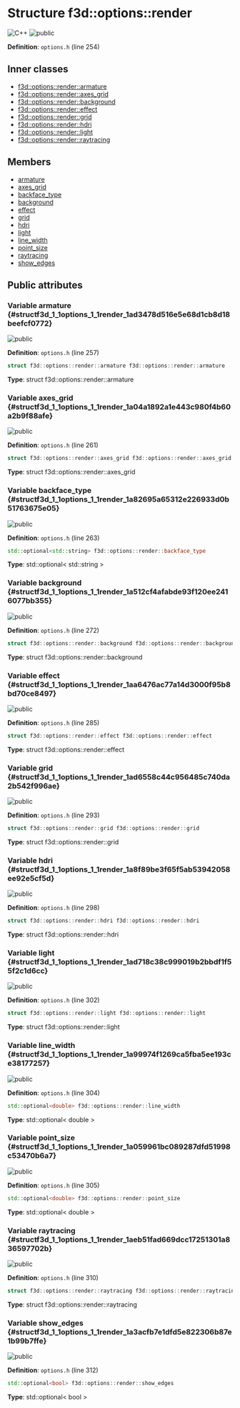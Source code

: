 # Structure f3d::options::render

![][C++]
![][public]

**Definition**: `options.h` (line 254)





## Inner classes

* [f3d::options::render::armature](structf3d_1_1options_1_1render_1_1armature.md)
* [f3d::options::render::axes\_grid](structf3d_1_1options_1_1render_1_1axes__grid.md)
* [f3d::options::render::background](structf3d_1_1options_1_1render_1_1background.md)
* [f3d::options::render::effect](structf3d_1_1options_1_1render_1_1effect.md)
* [f3d::options::render::grid](structf3d_1_1options_1_1render_1_1grid.md)
* [f3d::options::render::hdri](structf3d_1_1options_1_1render_1_1hdri.md)
* [f3d::options::render::light](structf3d_1_1options_1_1render_1_1light.md)
* [f3d::options::render::raytracing](structf3d_1_1options_1_1render_1_1raytracing.md)

## Members

* [armature](structf3d_1_1options_1_1render.md#structf3d_1_1options_1_1render_1ad3478d516e5e68d1cb8d18beefcf0772)
* [axes\_grid](structf3d_1_1options_1_1render.md#structf3d_1_1options_1_1render_1a04a1892a1e443c980f4b60a2b9f88afe)
* [backface\_type](structf3d_1_1options_1_1render.md#structf3d_1_1options_1_1render_1a82695a65312e226933d0b51763675e05)
* [background](structf3d_1_1options_1_1render.md#structf3d_1_1options_1_1render_1a512cf4afabde93f120ee2416077bb355)
* [effect](structf3d_1_1options_1_1render.md#structf3d_1_1options_1_1render_1aa6476ac77a14d3000f95b8bd70ce8497)
* [grid](structf3d_1_1options_1_1render.md#structf3d_1_1options_1_1render_1ad6558c44c956485c740da2b542f996ae)
* [hdri](structf3d_1_1options_1_1render.md#structf3d_1_1options_1_1render_1a8f89be3f65f5ab53942058ee92e5cf5d)
* [light](structf3d_1_1options_1_1render.md#structf3d_1_1options_1_1render_1ad718c38c999019b2bbdf1f55f2c1d6cc)
* [line\_width](structf3d_1_1options_1_1render.md#structf3d_1_1options_1_1render_1a99974f1269ca5fba5ee193ce38177257)
* [point\_size](structf3d_1_1options_1_1render.md#structf3d_1_1options_1_1render_1a059961bc089287dfd51998c53470b6a7)
* [raytracing](structf3d_1_1options_1_1render.md#structf3d_1_1options_1_1render_1aeb51fad669dcc17251301a836597702b)
* [show\_edges](structf3d_1_1options_1_1render.md#structf3d_1_1options_1_1render_1a3acfb7e1dfd5e822306b87e1b99b7ffe)

## Public attributes

### Variable armature {#structf3d_1_1options_1_1render_1ad3478d516e5e68d1cb8d18beefcf0772}

![][public]

**Definition**: `options.h` (line 257)


```cpp
struct f3d::options::render::armature f3d::options::render::armature
```








**Type**: struct f3d::options::render::armature



### Variable axes\_grid {#structf3d_1_1options_1_1render_1a04a1892a1e443c980f4b60a2b9f88afe}

![][public]

**Definition**: `options.h` (line 261)


```cpp
struct f3d::options::render::axes_grid f3d::options::render::axes_grid
```








**Type**: struct f3d::options::render::axes_grid



### Variable backface\_type {#structf3d_1_1options_1_1render_1a82695a65312e226933d0b51763675e05}

![][public]

**Definition**: `options.h` (line 263)


```cpp
std::optional<std::string> f3d::options::render::backface_type
```








**Type**: std::optional< std::string >



### Variable background {#structf3d_1_1options_1_1render_1a512cf4afabde93f120ee2416077bb355}

![][public]

**Definition**: `options.h` (line 272)


```cpp
struct f3d::options::render::background f3d::options::render::background
```








**Type**: struct f3d::options::render::background



### Variable effect {#structf3d_1_1options_1_1render_1aa6476ac77a14d3000f95b8bd70ce8497}

![][public]

**Definition**: `options.h` (line 285)


```cpp
struct f3d::options::render::effect f3d::options::render::effect
```








**Type**: struct f3d::options::render::effect



### Variable grid {#structf3d_1_1options_1_1render_1ad6558c44c956485c740da2b542f996ae}

![][public]

**Definition**: `options.h` (line 293)


```cpp
struct f3d::options::render::grid f3d::options::render::grid
```








**Type**: struct f3d::options::render::grid



### Variable hdri {#structf3d_1_1options_1_1render_1a8f89be3f65f5ab53942058ee92e5cf5d}

![][public]

**Definition**: `options.h` (line 298)


```cpp
struct f3d::options::render::hdri f3d::options::render::hdri
```








**Type**: struct f3d::options::render::hdri



### Variable light {#structf3d_1_1options_1_1render_1ad718c38c999019b2bbdf1f55f2c1d6cc}

![][public]

**Definition**: `options.h` (line 302)


```cpp
struct f3d::options::render::light f3d::options::render::light
```








**Type**: struct f3d::options::render::light



### Variable line\_width {#structf3d_1_1options_1_1render_1a99974f1269ca5fba5ee193ce38177257}

![][public]

**Definition**: `options.h` (line 304)


```cpp
std::optional<double> f3d::options::render::line_width
```








**Type**: std::optional< double >



### Variable point\_size {#structf3d_1_1options_1_1render_1a059961bc089287dfd51998c53470b6a7}

![][public]

**Definition**: `options.h` (line 305)


```cpp
std::optional<double> f3d::options::render::point_size
```








**Type**: std::optional< double >



### Variable raytracing {#structf3d_1_1options_1_1render_1aeb51fad669dcc17251301a836597702b}

![][public]

**Definition**: `options.h` (line 310)


```cpp
struct f3d::options::render::raytracing f3d::options::render::raytracing
```








**Type**: struct f3d::options::render::raytracing



### Variable show\_edges {#structf3d_1_1options_1_1render_1a3acfb7e1dfd5e822306b87e1b99b7ffe}

![][public]

**Definition**: `options.h` (line 312)


```cpp
std::optional<bool> f3d::options::render::show_edges
```








**Type**: std::optional< bool >



[public]: https://img.shields.io/badge/-public-brightgreen (public)
[C++]: https://img.shields.io/badge/language-C%2B%2B-blue (C++)
[protected]: https://img.shields.io/badge/-protected-yellow (protected)
[const]: https://img.shields.io/badge/-const-lightblue (const)
[static]: https://img.shields.io/badge/-static-lightgrey (static)
[private]: https://img.shields.io/badge/-private-red (private)